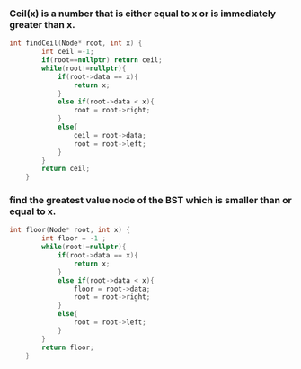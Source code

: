 ### Ceil(x) is a number that is either equal to x or is immediately greater than x.

```cpp
int findCeil(Node* root, int x) {
        int ceil =-1;
        if(root==nullptr) return ceil;
        while(root!=nullptr){
            if(root->data == x){
                return x;
            }
            else if(root->data < x){
                root = root->right;
            }
            else{
                ceil = root->data;
                root = root->left;
            }
        }
        return ceil;
    }
```
### find the greatest value node of the BST which is smaller than or equal to x.
```cpp
int floor(Node* root, int x) {
        int floor = -1 ;
        while(root!=nullptr){
            if(root->data == x){
                return x;
            }
            else if(root->data < x){
                floor = root->data;
                root = root->right;
            }
            else{
                root = root->left;
            }
        }
        return floor;
    }
```